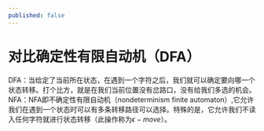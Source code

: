 ```yaml
---
published: false
---
```

# 对比确定性有限自动机（DFA）
DFA：当给定了当前所在状态，在遇到一个字符之后，我们就可以确定要向哪一个状态转移。打个比方，就是在我们当前位置没有岔路口，没有给我们多选的机会。
NFA：NFA即不确定性有限自动机（nondeterminism finite automaton）,它允许我们在遇到一个状态时可以有多条转移路径可以选择。特殊的是，它允许我们不读入任何字符就进行状态转移（此操作称为$\epsilon - move$）。
